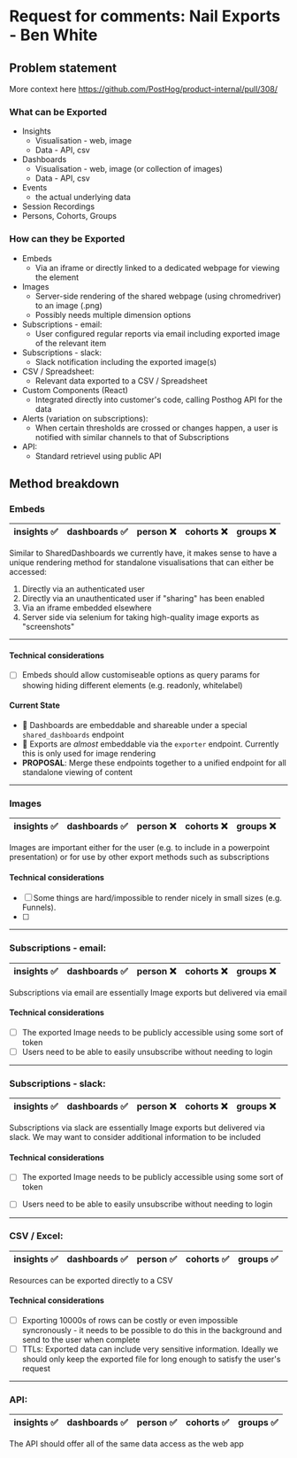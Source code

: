 # Request for comments: Nail Exports - Ben White

## Problem statement

More context here https://github.com/PostHog/product-internal/pull/308/


### What can be Exported

* Insights
  - Visualisation - web, image
  - Data - API, csv
* Dashboards
  - Visualisation - web, image (or collection of images)
  - Data - API, csv
* Events
  - the actual underlying data 
* Session Recordings
* Persons, Cohorts, Groups

### How can they be Exported
* Embeds 
  - Via an iframe or directly linked to a dedicated webpage for viewing the element 
* Images
  - Server-side rendering of the shared webpage (using chromedriver) to an image (.png)
  - Possibly needs multiple dimension options
* Subscriptions - email:
  - User configured regular reports via email including exported image of the relevant item
* Subscriptions - slack:
  - Slack notification including the exported image(s)
* CSV / Spreadsheet:
  - Relevant data exported to a CSV / Spreadsheet
* Custom Components (React)
  - Integrated directly into customer's code, calling Posthog API for the data 
* Alerts (variation on subscriptions):
  - When certain thresholds are crossed or changes happen, a user is notified with similar channels to that of Subscriptions
* API:
  - Standard retrievel using public API


## Method breakdown

### Embeds
| insights ✅ | dashboards ✅ | person ❌ | cohorts ❌ | groups ❌ |
|------------|--------------|----------|-----------|----------|

Similar to SharedDashboards we currently have, it makes sense to have a unique rendering method for standalone visualisations that can either be accessed:
1. Directly via an authenticated user
2. Directly via an unauthenticated user if "sharing" has been enabled
3. Via an iframe embedded elsewhere
4. Server side via selenium for taking high-quality image exports as "screenshots"

---
#### Technical considerations
- [ ] Embeds should allow customiseable options as query params for showing hiding different elements (e.g. readonly, whitelabel)

#### Current State
- 🤔 Dashboards are embeddable and shareable under a special `shared_dashboards` endpoint
- 🤔 Exports are _almost_ embeddable via the `exporter` endpoint. Currently this is only used for image rendering
- **PROPOSAL**: Merge these endpoints together to a unified endpoint for all standalone viewing of content

---
### Images
| insights ✅ | dashboards ✅ | person ❌ | cohorts ❌ | groups ❌ |
|------------|--------------|----------|-----------|----------|

Images are important either for the user (e.g. to include in a powerpoint presentation) or for use by other export methods such as subscriptions

#### Technical considerations
- [ ] Some things are hard/impossible to render nicely in small sizes (e.g. Funnels).
- [ ] 


---
### Subscriptions - email:
| insights ✅ | dashboards ✅ | person ❌ | cohorts ❌ | groups ❌ |
|------------|--------------|----------|-----------|----------|

Subscriptions via email are essentially Image exports but delivered via email

#### Technical considerations
- [ ] The exported Image needs to be publicly accessible using some sort of token
- [ ] Users need to be able to easily unsubscribe without needing to login

---
### Subscriptions - slack:
| insights ✅ | dashboards ✅ | person ❌ | cohorts ❌ | groups ❌ |
|------------|--------------|----------|-----------|----------|

Subscriptions via slack are essentially Image exports but delivered via slack. We may want to consider additional information to be included

#### Technical considerations
- [ ] The exported Image needs to be publicly accessible using some sort of token
- [ ] Users need to be able to easily unsubscribe without needing to login


---
### CSV / Excel:
| insights ✅ | dashboards ✅ | person ✅ | cohorts ✅ | groups ✅ |
|------------|--------------|----------|-----------|----------|

Resources can be exported directly to a CSV

#### Technical considerations
- [ ] Exporting 10000s of rows can be costly or even impossible syncronously - it needs to be possible to do this in the background and send to the user when complete
- [ ] TTLs: Exported data can include very sensitive information. Ideally we should only keep the exported file for long enough to satisfy the user's request

---
### API:
| insights ✅ | dashboards ✅ | person ✅ | cohorts ✅ | groups ✅ |
|------------|--------------|----------|-----------|----------|

The API should offer all of the same data access as the web app
